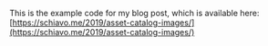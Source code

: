 This is the example code for my blog post, which is available here: [https://schiavo.me/2019/asset-catalog-images/](https://schiavo.me/2019/asset-catalog-images/)
